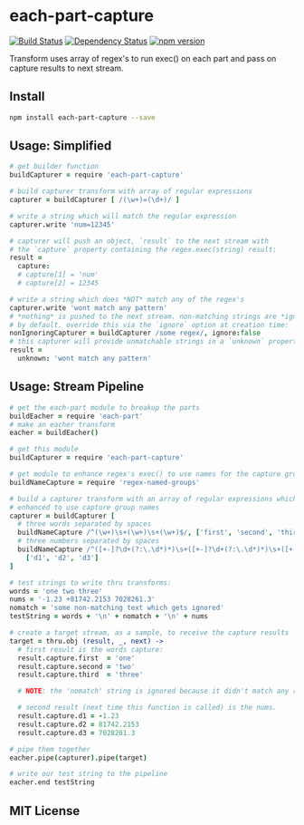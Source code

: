 # each-part-capture
[![Build Status](https://travis-ci.org/elidoran/node-each-part-capture.svg?branch=master)](https://travis-ci.org/elidoran/node-each-part-capture)
[![Dependency Status](https://gemnasium.com/elidoran/node-each-part-capture.png)](https://gemnasium.com/elidoran/node-each-part-capture)
[![npm version](https://badge.fury.io/js/each-part-capture.svg)](http://badge.fury.io/js/each-part-capture)

Transform uses array of regex's to run exec() on each part and pass on capture results to next stream.

## Install

```sh
npm install each-part-capture --save
```

## Usage: Simplified


```coffeescript
# get builder function
buildCapturer = require 'each-part-capture'

# build capturer transform with array of regular expressions
capturer = buildCapturer [ /(\w+)=(\d+)/ ]

# write a string which will match the regular expression
capturer.write 'num=12345'

# capturer will push an object, `result` to the next stream with
# the `capture` property containing the regex.exec(string) result:
result =
  capture:
  # capture[1] = 'num'
  # capture[2] = 12345

# write a string which does *NOT* match any of the regex's
capturer.write 'wont match any pattern'
# *nothing* is pushed to the next stream. non-matching strings are *ignored*
# by default. override this via the `ignore` option at creation time:
nonIgnoringCapturer = buildCapturer /some regex/, ignore:false
# this capturer will provide unmatchable strings in a `unknown` property on `result`
result =
  unknown: 'wont match any pattern'
```

## Usage: Stream Pipeline


```coffeescript
# get the each-part module to breakup the parts
buildEacher = require 'each-part'
# make an eacher transform
eacher = buildEacher()

# get this module
buildCapturer = require 'each-part-capture'

# get module to enhance regex's exec() to use names for the capture groups
buildNameCapture = require 'regex-named-groups'

# build a capturer transform with an array of regular expressions which are
# enhanced to use capture group names
capturer = buildCapturer [
  # three words separated by spaces
  buildNameCapture /^(\w+)\s+(\w+)\s+(\w+)$/, ['first', 'second', 'third']
  # three numbers separated by spaces
  buildNameCapture /^([+-]?\d+(?:\.\d*)*)\s+([+-]?\d+(?:\.\d*)*)\s+([+-]?\d+(?:\.\d*)*)$/,
    ['d1', 'd2', 'd3']
]

# test strings to write thru transforms:
words = 'one two three'
nums = '-1.23 +81742.2153 7028261.3'
nomatch = 'some non-matching text which gets ignored'
testString = words + '\n' + nomatch + '\n' + nums

# create a target stream, as a sample, to receive the capture results
target = thru.obj (result, _, next) ->
  # first result is the words capture:
  result.capture.first  = 'one'
  result.capture.second = 'two'
  result.capture.third  = 'three'

  # NOTE: the 'nomatch' string is ignored because it didn't match any regex

  # second result (next time this function is called) is the nums.
  result.capture.d1 = -1.23
  result.capture.d2 = 81742.2153
  result.capture.d3 = 7028261.3

# pipe them together
eacher.pipe(capturer).pipe(target)

# write our test string to the pipeline
eacher.end testString

```

## MIT License
